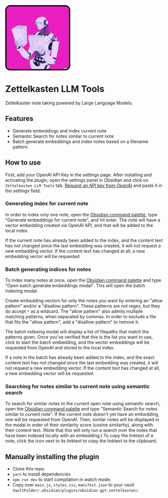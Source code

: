 <img src="NoteRobot.png" alt="Zettelkasten LLM Tools Logo" width="200" height="200" style="border-radius: 16px; border-style: solid; border-width: 4px; border-color: black;" />

# Zettelkasten LLM Tools

Zettelkasten note taking powered by Large Language Models.

## Features

- Generate embeddings and index current note
- Semantic Search for notes similar to current note
- Batch generate embeddings and index notes based on a filename pattern

## How to use

First, add your OpenAI API Key in the settings page. After installing and activating the plugin, open the settings panel in Obsidian and click on `Zettelkasten LLM Tools` tab. [Request an API key from OpenAI](https://help.openai.com/en/articles/4936850-where-do-i-find-my-secret-api-key) and paste it in the settings field.

### Generating index for current note

In order to index only one note, open the [Obsidian command palette](https://help.obsidian.md/Plugins/Command+palette), type "Generate embeddings for current note", and hit enter. The note will have a vector embedding created via OpenAI API, and that will be added to the local index.

If the current note has already been added to the index, and the content text has not changed since the last embedding was created, it will not request a new embedding vector. If the content text has changed at all, a new embedding vector will be requested.

### Batch generating indices for notes

To index many notes at once, open the [Obsidian command palette](https://help.obsidian.md/Plugins/Command+palette) and type "Open batch generate embeddings modal". This will open the batch indexing modal.

Create embedding vectors for only the notes you want by entering an "allow pattern" and/or a "disallow pattern". These patterns are not regex, but they do accept `*` as a wildcard. The "allow pattern" also admits multiple matching patterns, when separated by commas. In order to exclude a file that fits the "allow pattern", add a "disallow pattern" to remove it.

The batch indexing modal will display a list of filepaths that match the patterns given. Once you've verified that this is the list you want to use, click to start the batch embedding, and the vector embeddings will be requested from OpenAI and stored to the local index.

If a note in the batch has already been added to the index, and the exact content text has not changed since the last embedding was created, it will not request a new embedding vector. If the content text has changed at all, a new embedding vector will be requested.

### Searching for notes similar to current note using semantic search

To search for similar notes to the current open note using semantic search, open the [Obsidian command palette](https://help.obsidian.md/Plugins/Command+palette) and type "Semantic Search for notes similar to current note". If the current note doesn't yet have an embedding, one will be requested from OpenAI. Then, similar notes will be displayed in the modal in order of their similarity score (cosine similarity), along with their content text. (Note that this will only run a search over the notes that have been indexed locally with an embedding.) To copy the linktext of a note, click the icon next to its linktext to copy the linktext to the clipboard.

## Manually installing the plugin

- Clone this repo.
- `yarn` to install dependencies
- `npm run dev` to start compilation in watch mode.
- Copy over `main.js`, `styles.css`, `manifest.json` to your vault `VaultFolder/.obsidian/plugins/obsidian-gpt-zettelkasten/`.
